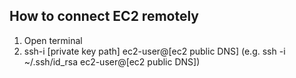 ## How to connect EC2 remotely
1. Open terminal
2. ssh-i [private key path] ec2-user@[ec2 public DNS]
(e.g. ssh -i ~/.ssh/id_rsa ec2-user@[ec2 public DNS])
